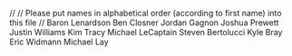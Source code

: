 //
// Please put names in alphabetical order (according to first name) into this file
//
Baron Lenardson
Ben Closner
Jordan Gagnon
Joshua Prewett
Justin Williams
Kim Tracy
Michael LeCaptain
Steven Bertolucci
Kyle Bray
Eric Widmann
Michael Lay
